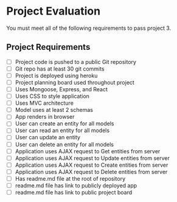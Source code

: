 # Project Evaluation

You must meet all of the following requirements to pass project 3.

## Project Requirements

- [ ] Project code is pushed to a public Git repository
- [ ] Git repo has at least 30 git commits
- [ ] Project is deployed using heroku
- [ ] Project planning board used throughout project
- [ ] Uses Mongoose, Express, and React
- [ ] Uses CSS to style application 
- [ ] Uses MVC architecture
- [ ] Model uses at least 2 schemas
- [ ] App renders in browser
- [ ] User can create an entity for all models
- [ ] User can read   an entity for all models
- [ ] User can update an entity
- [ ] User can delete an entity for all models
- [ ] Application uses AJAX request to Get entities from server
- [ ] Application uses AJAX request to Update entities from server
- [ ] Application uses AJAX request to Create entities from server
- [ ] Application uses AJAX request to Delete entities from server
- [ ] Has readme.md file at the root of repository
- [ ] readme.md file has link to publicly deployed app  
- [ ] readme.md file has link to public project board
